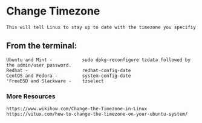 # Change Timezone

    This will tell Linux to stay up to date with the timezone you specifiy
    
## From the terminal: ##

    Ubuntu and Mint -           sudo dpkg-reconfigure tzdata followed by the admin/user password.
    Redhat -                    redhat-config-date
    CentOS and Fedora -         system-config-date
    'FreeBSD and Slackware -    tzselect
    
### More Resources

    https://www.wikihow.com/Change-the-Timezone-in-Linux
    https://vitux.com/how-to-change-the-timezone-on-your-ubuntu-system/
    
